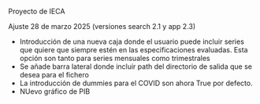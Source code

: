 Proyecto de IECA

Ajuste 28 de marzo 2025 (versiones search 2.1 y app 2.3)

- Introducción de una nueva caja donde el usuario puede incluir series que quiere que siempre estén en las especificaciones evaluadas. Esta opción son tanto para series mensuales como trimestrales
- Se añade barra lateral donde incluir path del directorio de salida que se desea para el fichero
- La introducción de dummies para el COVID son ahora True por defecto.
- NUevo gráfico de PIB
